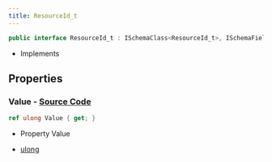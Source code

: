 ```yaml
---
title: ResourceId_t
---
```


```csharp
public interface ResourceId_t : ISchemaClass<ResourceId_t>, ISchemaField, ISchemaClass, INativeHandle
```

- Implements

## Properties

### **Value** - [Source Code](https://github.com/swiftly-solution/swiftlys2/blob/main/managed/src/SwiftlyS2.Generated/Schemas/Interfaces/ResourceId_t.cs#L16)

```csharp
ref ulong Value { get; }
```

- Property Value

- [ulong](https://learn.microsoft.com/dotnet/api/system.uint64)

